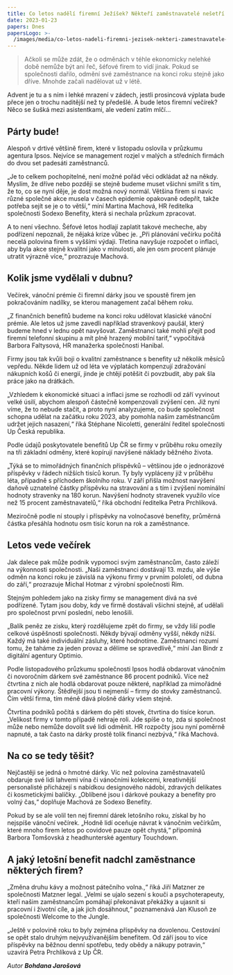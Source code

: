 ```yaml
---
title: Co letos nadělí firemní Ježíšek? Někteří zaměstnavatelé nešetří
date: 2023-01-23
papers: Dnes
papersLogo: >-
  /images/media/co-letos-nadeli-firemni-jezisek-nekteri-zamestnavatele-nesetri/papersLogo.png
---
```

> Ačkoli se může zdát, že o odměnách v téhle ekonomicky nelehké době nemůže být ani řeč, šéfové firem to vidí jinak. Pokud se společnosti dařilo, odmění své zaměstnance na konci roku stejně jako dříve. Mnohde začali nadělovat už v létě.

Advent je tu a s ním i lehké mrazení v zádech, jestli prosincová výplata bude přece jen o trochu naditější než ty předešlé. A bude letos firemní večírek? Něco se šušká mezi asistentkami, ale vedení zatím mlčí…

## Párty bude!

Alespoň v drtivé většině firem, které v listopadu oslovila v průzkumu agentura Ipsos. Nejvíce se management rozjel v malých a středních firmách do dvou set padesáti zaměstnanců.

„Je to celkem pochopitelné, není možné pořád věci odkládat až na někdy. Myslím, že dříve nebo později se stejně budeme muset všichni smířit s tím, že to, co se nyní děje, je dost možná nový normál. Většina firem si navíc různé společné akce musela v časech epidemie opakovaně odepřít, takže potřeba sejít se je o to větší,“ míní Martina Machová, HR ředitelka společnosti Sodexo Benefity, která si nechala průzkum zpracovat.

A to není všechno. Šéfové letos hodlají zaplatit takové mecheche, aby podřízení nepoznali, že nějaká krize vůbec je. „Při plánování večírku počítá necelá polovina firem s vyššími výdaji. Třetina navyšuje rozpočet o inflaci, aby byla akce stejně kvalitní jako v minulosti, ale jen osm procent plánuje utratit výrazně více,“ prozrazuje Machová.

## Kolik jsme vydělali v dubnu?

Večírek, vánoční prémie či firemní dárky jsou ve spoustě firem jen pokračováním nadílky, se kterou management začal během roku.

„Z finančních benefitů budeme na konci roku udělovat klasické vánoční prémie. Ale letos už jsme zavedli například stravenkový paušál, který budeme hned v lednu opět navyšovat. Zaměstnanci také mohli přejít pod firemní telefonní skupinu a mít plně hrazený mobilní tarif,“ vypočítává Barbora Faltysová, HR manažerka společnosti Hanibal.

Firmy jsou tak kvůli boji o kvalitní zaměstnance s benefity už několik měsíců vepředu. Někde lidem už od léta ve výplatách kompenzují zdražování nákupních košů či energií, jinde je chtějí potěšit či povzbudit, aby pak šla práce jako na drátkách.

„Vzhledem k ekonomické situaci a inflaci jsme se rozhodli od září vyvinout velké úsilí, abychom alespoň částečně kompenzovali zvýšení cen. Již nyní víme, že to nebude stačit, a proto nyní analyzujeme, co bude společnost schopna udělat na začátku roku 2023, aby pomohla našim zaměstnancům udržet jejich nasazení,“ říká Stéphane Nicoletti, generální ředitel společnosti Up Česká republika.

Podle údajů poskytovatele benefitů Up ČR se firmy v průběhu roku omezily na tři základní odměny, které kopírují navýšené náklady běžného života.

„Týká se to mimořádných finančních příspěvků – většinou jde o jednorázové příspěvky v řádech nižších tisíců korun. Ty byly vypláceny již v průběhu léta, případně s příchodem školního roku. V září přišla možnost navýšení daňově uznatelné částky příspěvku na stravování a s tím i zvýšení nominální hodnoty stravenky na 180 korun. Navýšení hodnoty stravenek využilo více než 15 procent zaměstnavatelů,“ říká obchodní ředitelka Petra Prchlíková.

Meziročně podle ní stouply i příspěvky na volnočasové benefity, průměrná částka přesáhla hodnotu osm tisíc korun na rok a zaměstnance.

## Letos vede večírek

Jak dalece pak může podnik vypomoci svým zaměstnancům, často záleží na výkonnosti společnosti. „Naši zaměstnanci dostávají 13. mzdu, ale výše odměn na konci roku je závislá na výkonu firmy v prvním pololetí, od dubna do září,“ prozrazuje Michal Hotmar z výrobní společnosti Rim.

Stejným pohledem jako na zisky firmy se management dívá na své podřízené. Tytam jsou doby, kdy ve firmě dostávali všichni stejně, ať udělali pro společnost první poslední, nebo lenošili.

„Balík peněz ze zisku, který rozdělujeme zpět do firmy, se vždy liší podle celkové úspěšnosti společnosti. Někdy bývají odměny vyšší, někdy nižší. Každý má také individuální zásluhy, které hodnotíme. Zaměstnanci rozumí tomu, že taháme za jeden provaz a dělíme se spravedlivě,“ míní Jan Bindr z digitální agentury Optimio.

Podle listopadového průzkumu společnosti Ipsos hodlá obdarovat vánočním či novoročním dárkem své zaměstnance 86 procent podniků. Více než čtvrtina z nich ale hodlá obdarovat pouze některé, například za mimořádné pracovní výkony. Štědřejší jsou ti nejmenší – firmy do stovky zaměstnanců. Čím větší firma, tím méně dává plošně dárky všem stejně.

Čtvrtina podniků počítá s dárkem do pěti stovek, čtvrtina do tisíce korun. „Velikost firmy v tomto případě nehraje roli. Jde spíše o to, zda si společnost může nebo nemůže dovolit své lidi odměnit. HR rozpočty jsou nyní poměrně napnuté, a tak často na dárky prostě tolik financí nezbývá,“ říká Machová.

## Na co se tedy těšit?

Nejčastěji se jedná o hmotné dárky. Víc než polovina zaměstnavatelů obdaruje své lidi lahvemi vína či vánočními kolekcemi, kreativnější personalisté přicházejí s nabídkou designového nádobí, zdravých delikates či kosmetickými balíčky. „Oblíbené jsou i dárkové poukazy a benefity pro volný čas,“ doplňuje Machová ze Sodexo Benefity.

Pokud by se ale volil ten nej firemní dárek letošního roku, získal by ho nejspíše vánoční večírek. „Hodně lidí oceňuje návrat k vánočním večírkům, které mnoho firem letos po covidové pauze opět chystá,“ připomíná Barbora Tomšovská z headhunterské agentury Touchdown.

## A jaký letošní benefit nadchl zaměstnance některých firem?

„Změna druhu kávy a možnost pátečního volna.,“ říká Jiří Matzner ze společnosti Matzner legal. „Velmi se ujalo sezení s kouči a psychoterapeuty, kteří našim zaměstnancům pomáhají překonávat překážky a ujasnit si pracovní i životní cíle, a jak jich dosáhnout,“ poznamenává Jan Klusoň ze společnosti Welcome to the Jungle.

„Ještě v polovině roku to byly zejména příspěvky na dovolenou. Cestování se opět stalo druhým nejvyužívanějším benefitem. Od září jsou to více příspěvky na běžnou denní spotřebu, tedy obědy a nákupy potravin,“ uzavírá Petra Prchlíková z Up ČR.

*Autor **Bohdana Jarošová***
